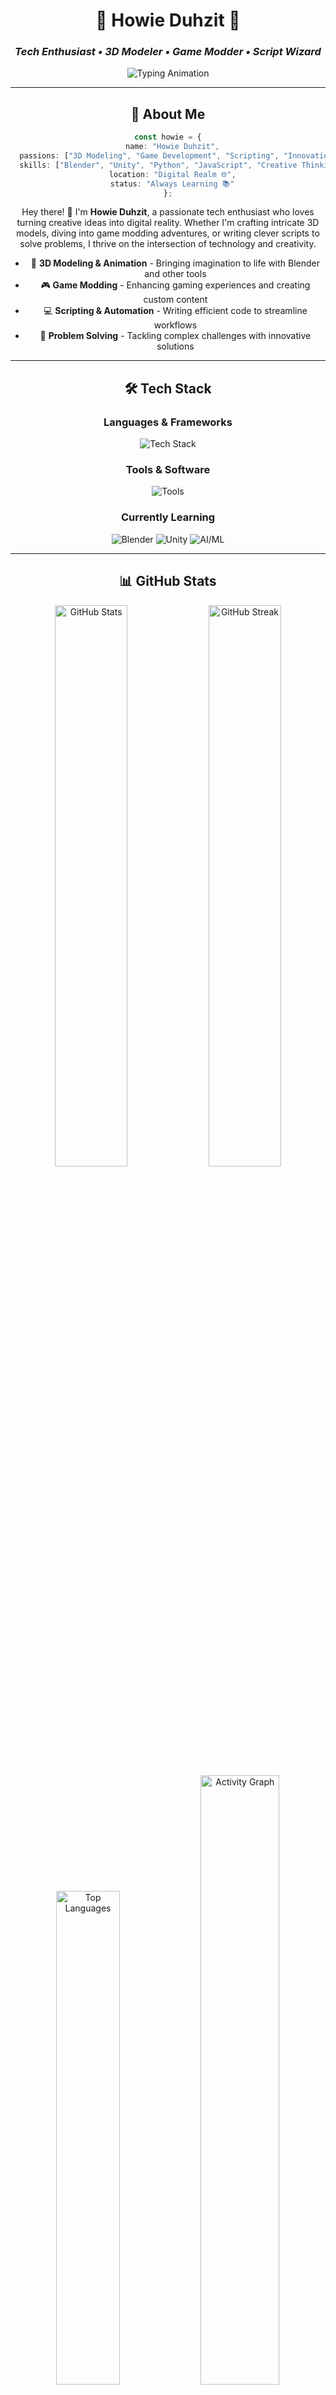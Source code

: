 <div align="center">

# 🌟 Howie Duhzit 🌟
### *Tech Enthusiast • 3D Modeler • Game Modder • Script Wizard*

<div align="center">
  <img src="https://readme-typing-svg.herokuapp.com/?font=Fira+Code&weight=600&size=24&duration=3000&pause=1000&color=00FF41&center=true&vCenter=true&width=600&lines=3D+Modeling+%E2%9C%A8;Game+Modding+%F0%9F%8E%AE;Scripting+%F0%9F%92%BB;Innovation+%F0%9F%A7%A0;Creativity+%E2%9C%A8;Problem+Solving+%F0%9F%A4%94" alt="Typing Animation" />
</div>

---

## 🚀 About Me

```typescript
const howie = {
  name: "Howie Duhzit",
  passions: ["3D Modeling", "Game Development", "Scripting", "Innovation"],
  skills: ["Blender", "Unity", "Python", "JavaScript", "Creative Thinking"],
  location: "Digital Realm 🌐",
  status: "Always Learning 📚"
};
```

Hey there! 👋 I'm **Howie Duhzit**, a passionate tech enthusiast who loves turning creative ideas into digital reality. Whether I'm crafting intricate 3D models, diving into game modding adventures, or writing clever scripts to solve problems, I thrive on the intersection of technology and creativity.

- 🎨 **3D Modeling & Animation** - Bringing imagination to life with Blender and other tools
- 🎮 **Game Modding** - Enhancing gaming experiences and creating custom content
- 💻 **Scripting & Automation** - Writing efficient code to streamline workflows
- 🧠 **Problem Solving** - Tackling complex challenges with innovative solutions

---

## 🛠️ Tech Stack

<div align="center">

### **Languages & Frameworks**
<p align="center">
  <img src="https://skillicons.dev/icons?i=python,javascript,typescript,html,css,blender,unity,nodejs" alt="Tech Stack" />
</p>

### **Tools & Software**
<p align="center">
  <img src="https://skillicons.dev/icons?i=vscode,blender,unity,git,github,docker,linux" alt="Tools" />
</p>

### **Currently Learning**
<div align="center">
  <img src="https://img.shields.io/badge/-Advanced%20Blender%20Techniques-FF6B35?style=flat&logo=blender&logoColor=white" alt="Blender" />
  <img src="https://img.shields.io/badge/-Game%20Development-000000?style=flat&logo=unity&logoColor=white" alt="Unity" />
  <img src="https://img.shields.io/badge/-AI%20%26%20ML-FF6B35?style=flat&logo=tensorflow&logoColor=white" alt="AI/ML" />
</div>

</div>

---

## 📊 GitHub Stats

<div align="center">
  <img src="https://github-readme-stats.vercel.app/api?username=HowieDuhzit&show_icons=true&theme=radical&hide_border=true&include_all_commits=true&count_private=true" alt="GitHub Stats" width="48%" />
  <img src="https://github-readme-streak-stats.herokuapp.com/?user=HowieDuhzit&theme=radical&hide_border=true" alt="GitHub Streak" width="48%" />
</div>

<div align="center">
  <img src="https://github-readme-stats.vercel.app/api/top-langs/?username=HowieDuhzit&layout=compact&theme=radical&hide_border=true" alt="Top Languages" width="45%" />
  <img src="https://github-readme-activity-graph.cyclic.app/graph?username=HowieDuhzit&theme=github-dark" alt="Activity Graph" width="50%" />
</div>

---

## 🌟 Featured Projects

<div align="center">

### 🎮 **[Game Mod Collection](https://github.com/HowieDuhzit/game-mods)**
*Custom game modifications and enhancements*
- Enhanced gameplay mechanics
- Custom assets and textures
- Performance optimizations

### 🏗️ **[3D Model Library](https://github.com/HowieDuhzit/3d-models)**
*Collection of 3D models and assets*
- High-quality Blender models
- Game-ready assets
- Creative Commons licensed

### 🤖 **[Automation Scripts](https://github.com/HowieDuhzit/automation-scripts)**
*Useful scripts for everyday tasks*
- Workflow automation
- Data processing tools
- System utilities

</div>

*🔗 [View all my repositories](https://github.com/HowieDuhzit?tab=repositories)*

---

## 📫 Connect With Me

<div align="center">
  <a href="https://howieduhzit.best" target="_blank">
    <img src="https://img.shields.io/badge/-🌐%20Website-000000?style=for-the-badge&logo=About.me&logoColor=white" alt="Website" />
  </a>
  <a href="https://twitter.com/HowieDuhzit" target="_blank">
    <img src="https://img.shields.io/badge/-🐦%20Twitter-1DA1F2?style=for-the-badge&logo=twitter&logoColor=white" alt="Twitter" />
  </a>
  <a href="mailto:Contact@HowieDuhzit.Best" target="_blank">
    <img src="https://img.shields.io/badge/-📧%20Email-D14836?style=for-the-badge&logo=gmail&logoColor=white" alt="Email" />
  </a>
  <a href="https://discord.gg/HowieDuhzit" target="_blank">
    <img src="https://img.shields.io/badge/-💬%20Discord-5865F2?style=for-the-badge&logo=discord&logoColor=white" alt="Discord" />
  </a>
</div>

<div align="center">
  <a href="https://www.linkedin.com/in/howieduhzit" target="_blank">
    <img src="https://img.shields.io/badge/-💼%20LinkedIn-0077B5?style=for-the-badge&logo=linkedin&logoColor=white" alt="LinkedIn" />
  </a>
  <a href="https://youtube.com/@HowieDuhzit" target="_blank">
    <img src="https://img.shields.io/badge/-📺%20YouTube-FF0000?style=for-the-badge&logo=youtube&logoColor=white" alt="YouTube" />
  </a>
  <a href="https://twitch.tv/HowieDuhzit" target="_blank">
    <img src="https://img.shields.io/badge/-🎮%20Twitch-9146FF?style=for-the-badge&logo=twitch&logoColor=white" alt="Twitch" />
  </a>
</div>

---

## ☕ Support My Work

<div align="center">
  <p><strong>Love my work? Consider supporting me!</strong></p>

  <a href="https://www.buymeacoffee.com/howieduhzit" target="_blank">
    <img src="https://img.shields.io/badge/-Buy%20me%20an%20energy%20drink-FFDD00?style=for-the-badge&logo=buy-me-a-coffee&logoColor=black" alt="Buy Me a Coffee" />
  </a>

  <p><em>Every contribution helps fuel my creativity and keeps the projects coming! 🚀</em></p>
</div>

---

## 🏆 Achievements & Milestones

<div align="center">

### **GitHub Trophies**
[![trophy](https://github-profile-trophy.vercel.app/?username=HowieDuhzit&theme=radical&no-frame=true&margin-w=15)](https://github.com/HowieDuhzit)

### **Recent Highlights**
- 🚀 **100+ GitHub Stars** - Community recognition for open source contributions
- 🎯 **50+ Projects** - Diverse portfolio spanning multiple domains
- 🌟 **Continuous Learning** - Always exploring new technologies and techniques

</div>

---

## 📝 Latest Blog Posts

<div align="center">
  <a href="https://howieduhzit.best/blog" target="_blank">
    <img src="https://img.shields.io/badge/-📝%20Read%20My%20Blog-000000?style=for-the-badge&logo=hashnode&logoColor=white" alt="Blog" />
  </a>
</div>

*💡 Sharing insights on 3D modeling, game development, and tech innovations*

---

## ⚡ Fun Facts

<div align="center">

```javascript
const funFacts = [
  "I can model a donut faster than I can eat one 🍩",
  "My code has more creativity than my coffee ☕",
  "I turn coffee into 3D models ☕➜🎨",
  "Game mods are my love language 🎮❤️",
  "I dream in polygons and scripts 💭"
];
```

</div>

---

<div align="center">
  <img src="https://komarev.com/ghpvc/?username=HowieDuhzit&color=00FF41&style=flat-square" alt="Profile Views" />
</div>

<div align="center">
  <p><strong>⭐ Star this profile if you find it inspiring!</strong></p>
  <p><em>Last updated: December 2024</em></p>
</div>

---

<div align="center">
  <p>Made with ❤️ by <strong>Howie Duhzit</strong></p>
  <p>
    <a href="https://app.warp.dev/referral/3E9X3D" target="_blank">
      🚀 Try Warp Terminal - The blazingly fast terminal
    </a>
  </p>
</div>

</div>
